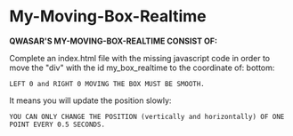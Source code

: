 # My-Moving-Box-Realtime

****QWASAR'S MY-MOVING-BOX-REALTIME CONSIST OF:****

Complete an index.html file with the missing javascript code in order to move the "div" with the id my_box_realtime to the coordinate of: bottom: 
   
    LEFT 0 and RIGHT 0 MOVING THE BOX MUST BE SMOOTH. 


It means you will update the position slowly: 

    YOU CAN ONLY CHANGE THE POSITION (vertically and horizontally) OF ONE POINT EVERY 0.5 SECONDS.
